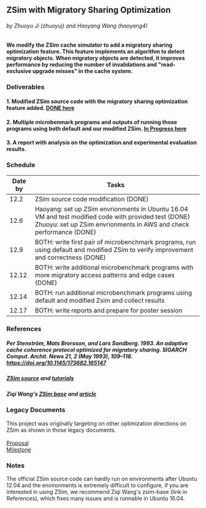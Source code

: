## ZSim with Migratory Sharing Optimization

###### by Zhuoyu Ji (zhuoyuj) and Haoyang Wang (haoyang4)

#### We modify the ZSim cache simulator to add a migratory sharing optimization feature. This feature implements an algorithm to detect migratory objects. When migratory objects are detected, it improves performance by reducing the number of invalidations and "read-exclusive upgrade misses" in the cache system.

### Deliverables

#### 1. Modified ZSim source code with the migratory sharing optimization feature added. [DONE here](https://github.com/why1998101/zsim-optimized)
#### 2. Multiple microbenmark programs and outputs of running those programs using both default and our modified ZSim. [In Progress here](https://github.com/why1998101/zsim-benchmarks)
#### 3. A report with analysis on the optimization and experimental evaluation results.

### Schedule
| Date by  | Tasks |
| ------------- | ------------- |
| 12.2  | ZSim source code modification (DONE)  |
| 12.6  | Haoyang: set up ZSim envrionments in Ubuntu 16.04 VM and test modified code with provided test (DONE)<br />   Zhuoyu: set up ZSim envrionments in AWS and check performance (DONE)  |
| 12.9  | BOTH: write first pair of microbenchmark programs, run using default and modified ZSim to verify improvement and correctness (DONE) |
| 12.12  | BOTH: write additional microbenchmark programs with more migratory access patterns and edge cases (DONE) |
| 12.14  | BOTH: run additional microbenchmark programs using default and modified Zsim and collect results |
| 12.17  | BOTH: write reports and prepare for poster session |

### References

##### Per Stenström, Mats Brorsson, and Lars Sandberg. 1993. An adaptive cache coherence protocol optimized for migratory sharing. SIGARCH Comput. Archit. News 21, 2 (May 1993), 109–118. https://doi.org/10.1145/173682.165147

##### [ZSim source](https://github.com/s5z/zsim) and [tutorials](http://zsim.csail.mit.edu/tutorial/)
##### Ziqi Wang's [ZSim base](https://github.com/wangziqi2013/zsim-base) and [article](https://wangziqi2013.github.io/article/2019/12/25/understand-zsim-cc-sim.html)

### Legacy Documents

This project was originally targeting on other optimization directions on ZSim as shown in those legacy documents.\
 \
[Proposal](https://github.com/why1998101/ParallelCacheSimulator/blob/main/Project_Proposal.pdf)\
[Milestone](https://github.com/why1998101/ParallelCacheSimulator/blob/main/Milestone_Report.pdf)

### Notes

The official ZSim source code can hardly run on environments after Ubuntu 12.04 and the environments is extremely difficult to configure, if you are interested in using ZSim, we recommend Ziqi Wang's zsim-base (link in References), which fixes many issues and is runnable in Ubuntu 16.04.
